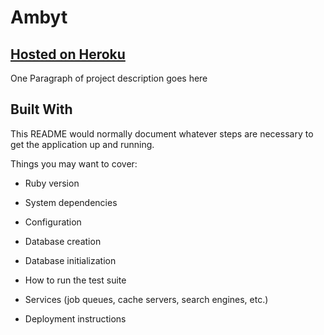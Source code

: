 # Ambyt

## [Hosted on Heroku](https://ambyt.herokuapp.com/posts)

One Paragraph of project description goes here

## Built With

This README would normally document whatever steps are necessary to get the
application up and running.

Things you may want to cover:

* Ruby version

* System dependencies

* Configuration

* Database creation

* Database initialization

* How to run the test suite

* Services (job queues, cache servers, search engines, etc.)

* Deployment instructions
